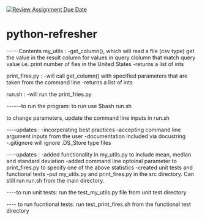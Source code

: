 [![Review Assignment Due Date](https://classroom.github.com/assets/deadline-readme-button-24ddc0f5d75046c5622901739e7c5dd533143b0c8e959d652212380cedb1ea36.svg)](https://classroom.github.com/a/oQi7O4AA)
# python-refresher

-----Contents
my_utils :
-get_column(), which will read a file (csv type) get the value in the result column for values in query clolumn that match query value 
i.e. print number of fies in the United States
-returns a list of ints

print_fires.py : 
-will call get_column() with specified parameters that are taken from the command line
-returns a list of ints

run.sh :
-will run the print_fries.py


------to run the program:
to run use $bash run.sh

to change parameters, update the command line inputs in run.sh



----updates : 
-incorperating best practices 
-accepting command line argument inputs from the user
-documentation included via docustring
-.gitignore will ignore .DS_Store type files

----updates : 
-added functionality in my_utils.py to include mean, median and standard deviation 
-added command line optoinal parameter to print_fires.py to specify one of the above statistics
-created unit tests and functional tests
-put my_utils.py and print_fires.py in the src directory. Can still run run.sh from the main directory. 

----to run unit tests: 
run the test_my_utils.py file from unit test directory

---- to run fucntional tests: 
run test_print_fires.sh from the functional test directory 
